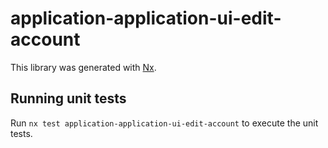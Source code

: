 # application-application-ui-edit-account

This library was generated with [Nx](https://nx.dev).

## Running unit tests

Run `nx test application-application-ui-edit-account` to execute the unit tests.

